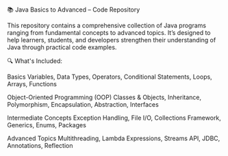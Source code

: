 📚 Java Basics to Advanced – Code Repository

This repository contains a comprehensive collection of Java programs ranging from fundamental concepts to advanced topics. It’s designed to help learners, students, and developers strengthen their understanding of Java through practical code examples.

🔍 What's Included:

Basics
Variables, Data Types, Operators, Conditional Statements, Loops, Arrays, Functions

Object-Oriented Programming (OOP)
Classes & Objects, Inheritance, Polymorphism, Encapsulation, Abstraction, Interfaces

Intermediate Concepts
Exception Handling, File I/O, Collections Framework, Generics, Enums, Packages

Advanced Topics
Multithreading, Lambda Expressions, Streams API, JDBC, Annotations, Reflection
